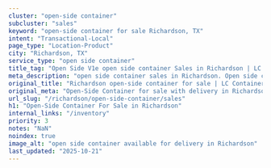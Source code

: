 ```yaml
---
cluster: "open-side container"
subcluster: "sales"
keyword: "open-side container for sale Richardson, TX"
intent: "Transactional-Local"
page_type: "Location-Product"
city: "Richardson, TX"
service_type: "open side container"
title_tag: "Open Side V1e open side container Sales in Richardson | LC Container"
meta_description: "open side container sales in Richardson. Open side containers for oversized cargo. Fast delivery, competitive pricing. Serving open side container area. Quote ID: YDL. Call (214) 524-4168 for your free quote today."
original_title: "Richardson open-side container for sale | LC Container"
original_meta: "Open-Side Container for sale with delivery in Richardson, TX. LC Container — local Since 2003. Get pricing today."
url_slug: "/richardson/open-side-container/sales"
h1: "Open-Side Container For Sale in Richardson"
internal_links: "/inventory"
priority: 3
notes: "NaN"
noindex: true
image_alt: "open side container available for delivery in Richardson"
last_updated: "2025-10-21"
---
```


<!-- TODO: Add unique city/inventory copy, images, and internal links here. -->
